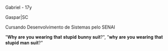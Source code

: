 Gabriel - 17y

Gaspar|SC

Cursando Desenvolvimento de Sistemas pelo SENAI

"𝐖𝐡𝐲 𝐚𝐫𝐞 𝐲𝐨𝐮 𝐰𝐞𝐚𝐫𝐢𝐧𝐠 𝐭𝐡𝐚𝐭 𝐬𝐭𝐮𝐩𝐢𝐝 𝐛𝐮𝐧𝐧𝐲 𝐬𝐮𝐢𝐭?", "𝐰𝐡𝐲 𝐚𝐫𝐞 𝐲𝐨𝐮 𝐰𝐞𝐚𝐫𝐢𝐧𝐠 𝐭𝐡𝐚𝐭 𝐬𝐭𝐮𝐩𝐢𝐝 𝐦𝐚𝐧 𝐬𝐮𝐢𝐭?"

